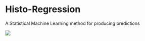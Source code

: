 # Histo-Regression
A Statistical Machine Learning method for producing predictions

<img src="https://render.githubusercontent.com/render/math?math= \widehat{Y}=\begin{cases}T_{Y\inC_{1}}(Y)&X\inC_{1}\\a & c\end{cases}">

